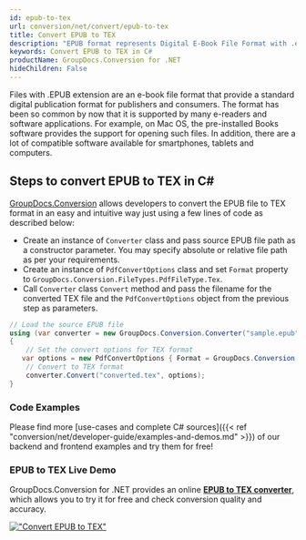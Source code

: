 ```yaml
---
id: epub-to-tex
url: conversion/net/convert/epub-to-tex
title: Convert EPUB to TEX
description: "EPUB format represents Digital E-Book File Format with .epub extension. Learn how to convert EPUB to TEX file programmatically in C# language using GroupDocs.Conversion for .NET library."
keywords: Convert EPUB to TEX in C#
productName: GroupDocs.Conversion for .NET
hideChildren: False
---
```


Files with .EPUB extension are an e-book file format that provide a standard digital publication format for publishers and consumers. The format has been so common by now that it is supported by many e-readers and software applications. For example, on Mac OS, the pre-installed Books software provides the support for opening such files. In addition, there are a lot of compatible software available for smartphones, tablets and computers.

## Steps to convert EPUB to TEX in C#

[GroupDocs.Conversion](https://products.groupdocs.com/conversion/net) allows developers to convert the EPUB file to TEX format in an easy and intuitive way just using a few lines of code as described below:

* Create an instance of `Converter` class and pass source EPUB file path as a constructor parameter. You may specify absolute or relative file path as per your requirements. 
* Create an instance of `PdfConvertOptions` class and set `Format` property to `GroupDocs.Conversion.FileTypes.PdfFileType.Tex`.
* Call `Converter` class `Convert` method and pass the filename for the converted TEX file and the `PdfConvertOptions` object from the previous step as parameters.

```csharp
// Load the source EPUB file
using (var converter = new GroupDocs.Conversion.Converter("sample.epub"))
{
    // Set the convert options for TEX format
   var options = new PdfConvertOptions { Format = GroupDocs.Conversion.FileTypes.PdfFileType.Tex };
    // Convert to TEX format
    converter.Convert("converted.tex", options);
}
```

### Code Examples

Please find more [use-cases and complete C# sources]({{< ref "conversion/net/developer-guide/examples-and-demos.md" >}}) of our backend and frontend examples and try them for free!

### EPUB to TEX Live Demo

GroupDocs.Conversion for .NET provides an online [**EPUB to TEX converter**](https://products.groupdocs.app/conversion/epub-to-tex), which allows you to try it for free and check conversion quality and accuracy.

[!["Convert EPUB to TEX"](conversion/net/images/convert-to-tex/convert-epub-to-tex.png)](https://products.groupdocs.app/conversion/epub-to-tex)